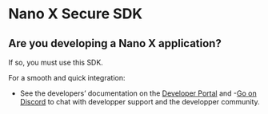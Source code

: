 # Nano X Secure SDK

## Are you developing a Nano X application?

If so, you must use this SDK. 

For a smooth and quick integration:
- See the developers’ documentation on the [Developer Portal](https://developers.ledger.com/) and 
-[Go on Discord](https://developers.ledger.com/discord-pro/) to chat with developper support and the developper community.

